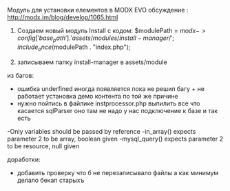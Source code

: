 Модуль для установки елементов в MODX EVO
обсуждение : http://modx.im/blog/develop/1065.html

1. Создаем новый модуль Install с кодом: 
$modulePath = $modx->config['base_path'].'assets/modules/install-manager/';
include_once($modulePath . "index.php");

2. записываем папку install-manager в assets/module


из багов: 
- ошибка underfined иногда появляется пока не решил багу + не работает установка демо контента по той же причине
- нужно пойтись в файлике instprocessor.php  выпилить все что касается sqlParser оно там не надо у нас подключение к базе и так есть 

-Only variables should be passed by reference
-in_array() expects parameter 2 to be array, boolean given
-mysql_query() expects parameter 2 to be resource, null given

доработки: 
- добавить проверку что б не перезаписывало файлы а как минимум делало бекап старыхъ


